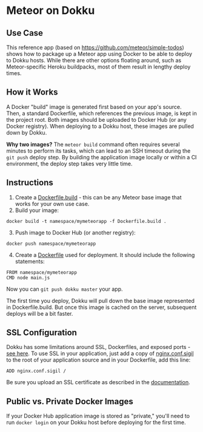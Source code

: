 # Meteor on Dokku

## Use Case

This reference app (based on https://github.com/meteor/simple-todos) shows how to package up a Meteor app using Docker to be able to deploy to Dokku hosts. While there are other options floating around, such as Meteor-specific Heroku buildpacks, most of them result in lengthy deploy times.

## How it Works

A Docker "build" image is generated first based on your app's source. Then, a standard Dockerfile, which references the previous image, is kept in the project root. Both images should be uploaded to Docker Hub (or any Docker registry). When deploying to a Dokku host, these images are pulled down by Dokku.

**Why two images?**
The ```meteor build``` command often requires several minutes to perform its tasks, which can lead to an SSH timeout during the ```git push``` deploy step. By building the application image locally or within a CI environment, the deploy step takes very little time.

## Instructions

1. Create a [Dockerfile.build](Dockerfile.build) - this can be any Meteor base image that works for your own use case.
2. Build your image:
  ```
  docker build -t namespace/mymeteorapp -f Dockerfile.build .
  ```
3. Push image to Docker Hub (or another registry):
  ```
  docker push namespace/mymeteorapp
  ```
4. Create a [Dockerfile](Dockerfile) used for deployment. It should include the following statements:
  ```
  FROM namespace/mymeteorapp
  CMD node main.js
  ```

Now you can ```git push dokku master``` your app.

The first time you deploy, Dokku will pull down the base image represented in Dockerfile.build. But once this image is cached on the server, subsequent deploys will be a bit faster.

## SSL Configuration

Dokku has some limitations around SSL, Dockerfiles, and exposed ports - [see here](https://github.com/dokku/dokku/issues/2078). To use SSL in your application, just add a copy of [nginx.conf.sigil](nginx.conf.sigil) to the root of your application source and in your Dockerfile, add this line:
```
ADD nginx.conf.sigil /
```

Be sure you upload an SSL certificate as described in the [documentation](http://dokku.viewdocs.io/dokku~v0.5.4/deployment/ssl-configuration/).

## Public vs. Private Docker Images

If your Docker Hub application image is stored as "private," you'll need to run ```docker login``` on your Dokku host before deploying for the first time.
